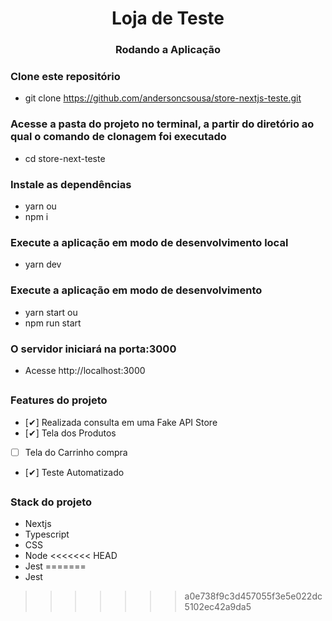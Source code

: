 <h1 align="center">Loja de Teste</h1>

<h3 align="center"> Rodando a Aplicação</h3>

 ### Clone este repositório
 - git clone https://github.com/andersoncsousa/store-nextjs-teste.git
 ### Acesse a pasta do projeto no terminal, a partir do diretório ao qual o comando de clonagem foi executado
 - cd store-next-teste

### Instale as dependências
 - yarn ou
 - npm i

### Execute a aplicação em modo de desenvolvimento local
- yarn dev 

### Execute a aplicação em modo de desenvolvimento
- yarn start ou
- npm run start

### O servidor iniciará na porta:3000
- Acesse http://localhost:3000

##

 ### Features do projeto

- [✔] Realizada consulta em uma Fake API Store
- [✔] Tela dos Produtos
- [ ] Tela do Carrinho compra
- [✔] Teste Automatizado

## 

### Stack do projeto

- Nextjs
- Typescript
- CSS
- Node
<<<<<<< HEAD
- Jest
=======
- Jest
>>>>>>> a0e738f9c3d457055f3e5e022dc5102ec42a9da5
